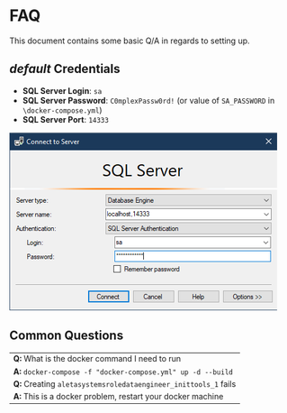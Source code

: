 # FAQ

This document contains some basic Q/A in regards to setting up.

## _default_ Credentials 

- **SQL Server Login**: `sa`
- **SQL Server Password**: `C0mplexPassw0rd!` (or value of `SA_PASSWORD` in `\docker-compose.yml`)
- **SQL Server Port**: `14333`

![SSMS Connection](./assets/ssms.png "Connect via SSMS")

## Common Questions

||
|:--|
|**Q:** What is the docker command I need to run|
|**A:** `docker-compose -f "docker-compose.yml" up -d --build`|
|**Q:** Creating `aletasystemsroledataengineer_inittools_1` fails|
|**A:** This is a docker problem, restart your docker machine|
